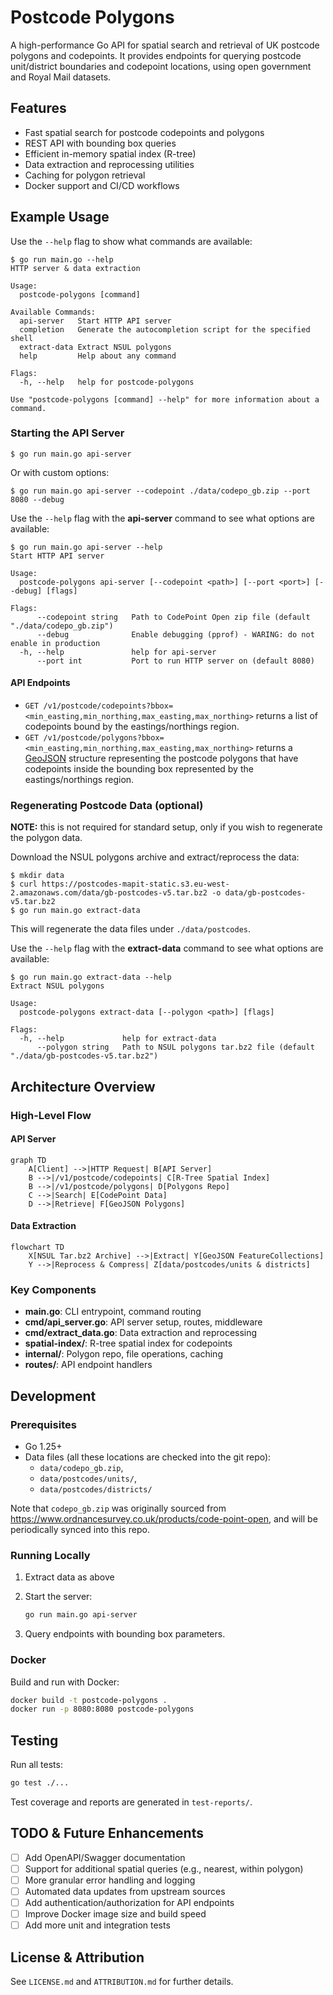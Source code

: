# Postcode Polygons

A high-performance Go API for spatial search and retrieval of UK postcode polygons and codepoints. It provides endpoints for querying postcode unit/district boundaries and codepoint locations, using open government and Royal Mail datasets.

## Features

-   Fast spatial search for postcode codepoints and polygons
-   REST API with bounding box queries
-   Efficient in-memory spatial index (R-tree)
-   Data extraction and reprocessing utilities
-   Caching for polygon retrieval
-   Docker support and CI/CD workflows

## Example Usage

Use the `--help` flag to show what commands are available:

```console
$ go run main.go --help
HTTP server & data extraction

Usage:
  postcode-polygons [command]

Available Commands:
  api-server   Start HTTP API server
  completion   Generate the autocompletion script for the specified shell
  extract-data Extract NSUL polygons
  help         Help about any command

Flags:
  -h, --help   help for postcode-polygons

Use "postcode-polygons [command] --help" for more information about a command.
```

### Starting the API Server

```console
$ go run main.go api-server
```

Or with custom options:

```console
$ go run main.go api-server --codepoint ./data/codepo_gb.zip --port 8080 --debug
```

Use the `--help` flag with the **api-server** command to see what options are available:

```console
$ go run main.go api-server --help
Start HTTP API server

Usage:
  postcode-polygons api-server [--codepoint <path>] [--port <port>] [--debug] [flags]

Flags:
      --codepoint string   Path to CodePoint Open zip file (default "./data/codepo_gb.zip")
      --debug              Enable debugging (pprof) - WARING: do not enable in production
  -h, --help               help for api-server
      --port int           Port to run HTTP server on (default 8080)
```

#### API Endpoints

-   `GET /v1/postcode/codepoints?bbox=<min_easting,min_northing,max_easting,max_northing>` returns a list of codepoints bound by the eastings/northings region.
-   `GET /v1/postcode/polygons?bbox=<min_easting,min_northing,max_easting,max_northing>` returns a [GeoJSON](https://geojson.org/) structure representing the postcode polygons that have codepoints inside the bounding box represented by the eastings/northings region.

### Regenerating Postcode Data (optional)

**NOTE:** this is not required for standard setup, only if you wish to regenerate the polygon data.

Download the NSUL polygons archive and extract/reprocess the data:

```console
$ mkdir data
$ curl https://postcodes-mapit-static.s3.eu-west-2.amazonaws.com/data/gb-postcodes-v5.tar.bz2 -o data/gb-postcodes-v5.tar.bz2
$ go run main.go extract-data
```

This will regenerate the data files under `./data/postcodes`.

Use the `--help` flag with the **extract-data** command to see what options are available:

```console
$ go run main.go extract-data --help
Extract NSUL polygons

Usage:
  postcode-polygons extract-data [--polygon <path>] [flags]

Flags:
  -h, --help             help for extract-data
      --polygon string   Path to NSUL polygons tar.bz2 file (default "./data/gb-postcodes-v5.tar.bz2")
```

## Architecture Overview

### High-Level Flow

#### API Server

```mermaid
graph TD
    A[Client] -->|HTTP Request| B[API Server]
    B -->|/v1/postcode/codepoints| C[R-Tree Spatial Index]
    B -->|/v1/postcode/polygons| D[Polygons Repo]
    C -->|Search| E[CodePoint Data]
    D -->|Retrieve| F[GeoJSON Polygons]
```

#### Data Extraction

```mermaid
flowchart TD
    X[NSUL Tar.bz2 Archive] -->|Extract| Y[GeoJSON FeatureCollections]
    Y -->|Reprocess & Compress| Z[data/postcodes/units & districts]
```

### Key Components

-   **main.go**: CLI entrypoint, command routing
-   **cmd/api_server.go**: API server setup, routes, middleware
-   **cmd/extract_data.go**: Data extraction and reprocessing
-   **spatial-index/**: R-tree spatial index for codepoints
-   **internal/**: Polygon repo, file operations, caching
-   **routes/**: API endpoint handlers

## Development

### Prerequisites

-   Go 1.25+
-   Data files (all these locations are checked into the git repo):
    - `data/codepo_gb.zip`,
    - `data/postcodes/units/`,
    - `data/postcodes/districts/`

Note that `codepo_gb.zip` was originally sourced from https://www.ordnancesurvey.co.uk/products/code-point-open, and will be periodically synced into this repo.

### Running Locally

1. Extract data as above
2. Start the server:

    ```bash
    go run main.go api-server
    ```

3. Query endpoints with bounding box parameters.

### Docker

Build and run with Docker:

```bash
docker build -t postcode-polygons .
docker run -p 8080:8080 postcode-polygons
```

## Testing

Run all tests:

```bash
go test ./...
```

Test coverage and reports are generated in `test-reports/`.

## TODO & Future Enhancements

-   [ ] Add OpenAPI/Swagger documentation
-   [ ] Support for additional spatial queries (e.g., nearest, within polygon)
-   [ ] More granular error handling and logging
-   [ ] Automated data updates from upstream sources
-   [ ] Add authentication/authorization for API endpoints
-   [ ] Improve Docker image size and build speed
-   [ ] Add more unit and integration tests

## License & Attribution

See `LICENSE.md` and `ATTRIBUTION.md` for further details.


